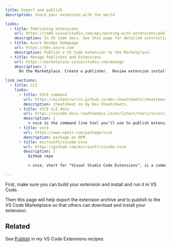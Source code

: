 ```yaml
---
title: Export and publish
description: Share your extension with the world

links:
  - title: Publishing extensions
    url: https://code.visualstudio.com/api/working-with-extensions/publishing-extension
    description: In VS Code docs. See this page for detailed instructions.
  - title: Azure DevOps homepage
    url: https://dev.azure.com
    description: Publish a VS Code extension to the Marketplace.
  - title: Manage Publishes and Extensions
    url: https://marketplace.visualstudio.com/manage
    description: |
      On the Marketplace. Create a publisher.  Review extension installs and ratings.

link_sections:
  - title: CLI
    links:
      - title: VSCE command
        url: https://michaelcurrin.github.io/dev-cheatsheets/cheatsheets/other/vscode-extensions/vsce-command.html
        description: cheatsheet on my Dev Cheatsheets.
      - title: VSCE CLI docs
        url: https://vscode-docs.readthedocs.io/en/latest/tools/vscecli/
        description: |
          > vsce is the command line tool you'll use to publish extensions to the Extension Marketplace.
      - title: vsce
        url: https://www.npmjs.com/package/vsce
        description: package on NPM
      - title: microsoft/vscode-vsce
        url: https://github.com/microsoft/vscode-vsce
        description: |
          GitHub repo

          > vsce, short for "Visual Studio Code Extensions", is a command-line tool for packaging, publishing and managing VS Code extensions.

---
```


First, make sure you can build your extension and install and run it in VS Code.

Then this page will help export the extension archive and to publish to the VS Code Marketplace so that others can download and install your extension.


## Related

See [Publish](https://michaelcurrin.github.io/code-cookbook/recipes/other/vs-code-extensions/publish.html) in my VS Code Extensions recipes.
